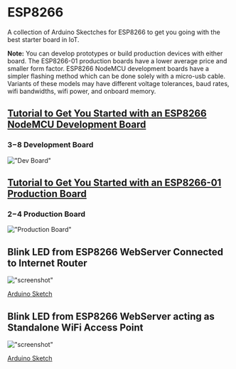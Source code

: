 <!--
  Title: ESP8266 - CHEAP AND EASY IoT !!!
  Description: Examples to get you started with the best class of starter boards for the Internet of Things (IoT).
  Author: EricEisaman
-->

# ESP8266
A collection of Arduino Skectches for ESP8266 to get you going with the best starter board in IoT.

**Note:** You can develop prototypes or build production devices with either board. The ESP8266-01 production boards have a lower average price and smaller form factor. ESP8266 NodeMCU development boards have a simpler flashing method which can be done solely with a micro-usb cable. Variants of these models may have different voltage tolerances, baud rates, wifi bandwidths, wifi power, and onboard memory.

## [Tutorial to Get You Started with an ESP8266 NodeMCU Development Board](http://www.instructables.com/id/Quick-Start-to-Nodemcu-ESP8266-on-Arduino-IDE/)

### $3-$8 Development Board
!["Dev Board"](https://cdn.shopify.com/s/files/1/1723/8439/products/TECH3182_a_large.png "$3-$8 Development Board")

## [Tutorial to Get You Started with an ESP8266-01 Production Board](https://create.arduino.cc/projecthub/ROBINTHOMAS/programming-esp8266-esp-01-with-arduino-011389)

### $2-$4 Production Board
!["Production Board"](https://www.allaboutcircuits.com/uploads/thumbnails/ESP8266.png "$2-$4 Production Board")

## Blink LED from ESP8266 WebServer Connected to Internet Router
!["screenshot"](https://raw.githubusercontent.com/EricEisaman/esp8266/master/images/screenshot-blink-led-webserver.png "Screenshot")

[Arduino Sketch](https://github.com/EricEisaman/esp8266/blob/master/ino/blink-led-webserver-connected-to-internet-router.ino)

## Blink LED from ESP8266 WebServer acting as Standalone WiFi Access Point
!["screenshot"](https://raw.githubusercontent.com/EricEisaman/esp8266/master/images/screenshot-blink-led-webserver-standalone.png "Screenshot")

[Arduino Sketch](https://github.com/EricEisaman/esp8266/blob/master/ino/blink-led-webserver-standalone.ino)
